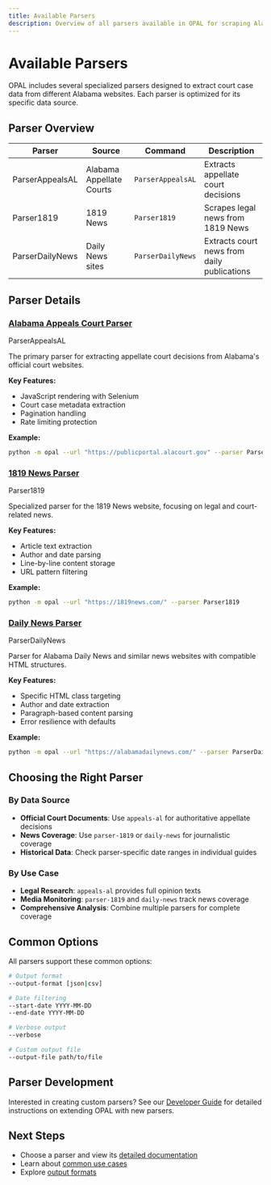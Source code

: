 ```yaml
---
title: Available Parsers
description: Overview of all parsers available in OPAL for scraping Alabama court data
---
```


# Available Parsers

OPAL includes several specialized parsers designed to extract court case data from different Alabama websites. Each parser is optimized for its specific data source.

## Parser Overview

| Parser | Source | Command | Description |
|--------|--------|---------|-------------|
| ParserAppealsAL | Alabama Appellate Courts | `ParserAppealsAL` | Extracts appellate court decisions |
| Parser1819 | 1819 News | `Parser1819` | Scrapes legal news from 1819 News |
| ParserDailyNews | Daily News sites | `ParserDailyNews` | Extracts court news from daily publications |

## Parser Details

### [Alabama Appeals Court Parser](./ParserAppealsAL.md)
<span class="parser-badge">ParserAppealsAL</span>

The primary parser for extracting appellate court decisions from Alabama's official court websites.

**Key Features:**
- JavaScript rendering with Selenium
- Court case metadata extraction
- Pagination handling
- Rate limiting protection

**Example:**
```bash
python -m opal --url "https://publicportal.alacourt.gov" --parser ParserAppealsAL
```

### [1819 News Parser](./Parser1819.md)
<span class="parser-badge">Parser1819</span>

Specialized parser for the 1819 News website, focusing on legal and court-related news.

**Key Features:**
- Article text extraction
- Author and date parsing
- Line-by-line content storage
- URL pattern filtering

**Example:**
```bash
python -m opal --url "https://1819news.com/" --parser Parser1819
```

### [Daily News Parser](./ParserDailyNews.md)
<span class="parser-badge">ParserDailyNews</span>

Parser for Alabama Daily News and similar news websites with compatible HTML structures.

**Key Features:**
- Specific HTML class targeting
- Author and date extraction
- Paragraph-based content parsing
- Error resilience with defaults

**Example:**
```bash
python -m opal --url "https://alabamadailynews.com/" --parser ParserDailyNews
```

## Choosing the Right Parser

### By Data Source

- **Official Court Documents**: Use `appeals-al` for authoritative appellate decisions
- **News Coverage**: Use `parser-1819` or `daily-news` for journalistic coverage
- **Historical Data**: Check parser-specific date ranges in individual guides

### By Use Case

- **Legal Research**: `appeals-al` provides full opinion texts
- **Media Monitoring**: `parser-1819` and `daily-news` track news coverage
- **Comprehensive Analysis**: Combine multiple parsers for complete coverage

## Common Options

All parsers support these common options:

```bash
# Output format
--output-format [json|csv]

# Date filtering
--start-date YYYY-MM-DD
--end-date YYYY-MM-DD

# Verbose output
--verbose

# Custom output file
--output-file path/to/file
```

## Parser Development

Interested in creating custom parsers? See our [Developer Guide](../../developer/creating-custom-parsers.md) for detailed instructions on extending OPAL with new parsers.

## Next Steps

- Choose a parser and view its [detailed documentation](./appeals-al.md)
- Learn about [common use cases](../common-use-cases.md)
- Explore [output formats](../output-examples.md)